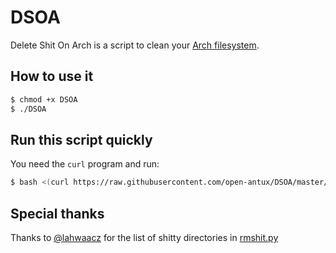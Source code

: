# DSOA
Delete Shit On Arch is a script to clean your [Arch filesystem](https://wiki.archlinux.org/index.php/System_maintenance#Clean_the_filesystem).

## How to use it
```bash
$ chmod +x DSOA
$ ./DSOA
```
## Run this script quickly
You need the ```curl``` program and run:
```bash
$ bash <(curl https://raw.githubusercontent.com/open-antux/DSOA/master/DSOA)
```

## Special thanks
Thanks to [@lahwaacz](https://github.com/lahwaacz) for the list of shitty directories in [rmshit.py](https://github.com/lahwaacz/Scripts/blob/master/rmshit.py)
